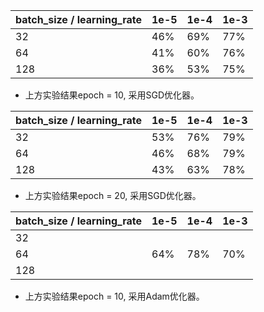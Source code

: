 | batch_size / learning_rate | 1e-5 | 1e-4 | 1e-3 |
| -------------------------- | ---- | ---- | ---- |
| 32                         | 46%  | 69%  | 77%  |
| 64                         | 41%  | 60%  | 76%  |
| 128                        | 36%  | 53%  | 75%  |

- 上方实验结果epoch = 10, 采用SGD优化器。

| batch_size / learning_rate | 1e-5 | 1e-4 | 1e-3 |
| -------------------------- | ---- | ---- | ---- |
| 32                         | 53%  | 76%  | 79%  |
| 64                         | 46%  | 68%  | 79%  |
| 128                        | 43%  | 63%  | 78%  |

- 上方实验结果epoch = 20, 采用SGD优化器。

| batch_size / learning_rate | 1e-5 | 1e-4 | 1e-3 |
| -------------------------- | ---- | ---- | ---- |
| 32                         |      |      |      |
| 64                         | 64%  | 78%  | 70%  |
| 128                        |      |      |      |

- 上方实验结果epoch = 10, 采用Adam优化器。